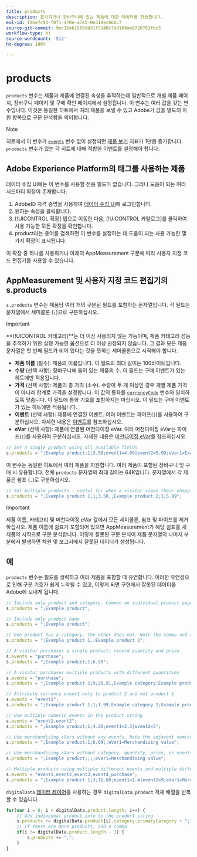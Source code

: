 ```yaml
---
title: products
description: 표시되거나 장바구니에 있는 제품에 대한 데이터를 전송합니다.
exl-id: f26e7c93-f0f1-470e-a7e5-0e310ec666c7
source-git-commit: 9ec16e61560dd31f5240c7dd169ae8720761fbc5
workflow-type: ht
source-wordcount: '512'
ht-degree: 100%

---
```


# products

`products` 변수는 제품과 제품에 연결된 속성을 추적하는데 일반적으로 개별 제품 페이지, 장바구니 페이지 및 구매 확인 페이지에서 설정됩니다. 이 변수는 여러 값을 갖는 변수입니다. 이것은 동일한 히트에서 여러 제품을 보낼 수 있고 Adobe가 값을 별도의 차원 항목으로 구문 분석함을 의미합니다.

>[!NOTE]
>
>히트에서 이 변수가 [`events`](events/events-overview.md) 변수 없이 설정되면 [제품 보기](/help/components/metrics/product-views.md) 지표가 1만큼 증가합니다. `products` 변수가 있는 각 히트에 대해 적합한 이벤트를 설정해야 합니다.

## Adobe Experience Platform의 태그를 사용하는 제품

데이터 수집 UI에는 이 변수를 사용할 전용 필드가 없습니다. 그러나 도움이 되는 여러 서드파티 확장이 존재합니다.

1. AdobeID 자격 증명을 사용하여 [데이터 수집 UI](https://experience.adobe.com/data-collection)에 로그인합니다.
2. 원하는 속성을 클릭합니다.
3. [!UICONTROL 확장] 탭으로 이동한 다음, [!UICONTROL 카탈로그]를 클릭하여 사용 가능한 모든 확장을 확인합니다.
4. product라는 용어를 검색하면 이 변수를 설정하는 데 도움이 되는 사용 가능한 몇 가지 확장이 표시됩니다.

이 확장 중 하나를 사용하거나 아래의 AppMeasurement 구문에 따라 사용자 지정 코드 편집기를 사용할 수 있습니다.

## AppMeasurement 및 사용자 지정 코드 편집기의 s.products

`s.products` 변수는 제품당 여러 개의 구분된 필드를 포함하는 문자열입니다. 각 필드는 문자열에서 세미콜론 (`;`)으로 구분하십시오.

>[!IMPORTANT]
>**[!UICONTROL 카테고리&#x200B;]**는 더 이상 사용되지 않는 기능이며, 제품 카테고리 성능을 추적하기 위한 실행 가능한 옵션으로 더 이상 권장되지 않습니다. 그 결과 모든 제품 문자열은 첫 번째 필드가 비어 있다는 것을 뜻하는 세미콜론으로 시작해야 합니다.

* **제품 이름** (필수): 제품의 이름입니다. 이 필드의 최대 길이는 100바이트입니다.
* **수량** (선택 사항): 장바구니에 들어 있는 제품의 수. 이 필드는 구매 이벤트가 있는 히트에만 적용됩니다.
* **가격** (선택 사항): 제품의 총 가격 (소수). 수량이 두 개 이상인 경우 개별 제품 가격이 아니라 합계로 가격을 설정합니다. 이 값의 통화를 [`currencyCode`](../config-vars/currencycode.md) 변수와 일치하도록 맞춥니다. 이 필드에 통화 기호를 포함하지는 마십시오. 이 필드는 구매 이벤트가 있는 히트에만 적용됩니다.
* **이벤트** (선택 사항): 제품에 연결된 이벤트. 여러 이벤트는 파이프(`|`)를 사용하여 구분하십시오. 자세한 내용은 [이벤트](events/events-overview.md)를 참조하십시오.
* **eVar** (선택 사항): 제품에 연결된 머천다이징 eVar. 여러 머천다이징 eVar는 파이프(`|`)를 사용하여 구분하십시오. 자세한 내용은 [머천다이징 eVar](evar-merchandising.md)를 참조하십시오.

```js
// Set a single product using all available fields
s.products = ";Example product;1;3.50;event1=4.99|event2=5.99;eVar1=Example merchandising value 1|eVar2=Example merchandising value 2";
```

이 변수는 동일한 히트에서 여러 제품을 지원합니다. 여러 제품이 포함된 장바구니 및 구매 시 유용합니다. 전체 `products` 문자열의 최대 길이는 64K입니다. 문자열에서 각 제품은 쉼표 (`,`)로 구분하십시오.

```js
// Set multiple products - useful for when a visitor views their shopping cart
s.products = ";Example product 1;1;3.50,;Example product 2;1;5.99";
```

>[!IMPORTANT]
>
>제품 이름, 카테고리 및 머천다이징 eVar 값에서 모든 세미콜론, 쉼표 및 파이프를 제거하십시오. 제품 이름에 쉼표가 포함되어 있으면 AppMeasurement가 해당 쉼표를 새 제품의 시작으로 구문 분석합니다. 이렇게 잘못된 구문 분석이 제품 문자열의 나머지 부분에서 발생하면 차원 및 보고서에서 잘못된 데이터가 생성됩니다.

## 예

`products` 변수는 필드를 생략하고 여러 제품을 포함할 때 유연합니다. 이러한 유연성으로 인해 구분 기호가 쉽게 누락될 수 있고, 이렇게 되면 구현에서 잘못된 데이터를 Adobe에 보내게 됩니다.

```js
// Include only product and category. Common on individual product pages
s.products = ";Example product";

// Include only product name
s.products = ";Example product";

// One product has a category, the other does not. Note the comma and adjacent semicolon to omit category
s.products = ";Example product 1,;Example product 2";

// A visitor purchases a single product; record quantity and price
s.events = "purchase";
s.products = ";Example product;1;6.99";

// A visitor purchases multiple products with different quantities
s.events = "purchase";
s.products = ";Example product 1;9;26.91,Example category;Example product 2;4;9.96";

// Attribute currency event1 only to product 2 and not product 1
s.events = "event1";
s.products = ";Example product 1;1;1.99,Example category 2;Example product 2;1;2.69;event1=1.29";

// Use multiple numeric events in the product string
s.events = "event1,event2";
s.products = ";Example product;1;4.20;event1=2.3|event2=5";

// Use merchandising eVars without any events. Note the adjacent semicolons to skip events
s.products = ";Example product;1;6.69;;eVar1=Merchandising value";

// Use merchandising eVars without category, quantity, price, or events
s.products = ";Example product;;;;eVar1=Merchandising value";

// Multiple products using multiple different events and multiple different merchandising eVars
s.events = "event1,event2,event3,event4,purchase";
s.products = ";Example product 1;3;12.60;event1=1.4|event2=9;eVar1=Merchandising value|eVar2=Another merchandising value,Example category 2;Example product 2;1;59.99;event3=6.99|event4=1;eVar3=Merchandising value 3|eVar4=Example value four";
```

`digitalData` [데이터 레이어](../../prepare/data-layer.md)를 사용하는 경우 `digitalData.product` 객체 배열을 반복할 수 있습니다.

```js
for(var i = 0; i < digitalData.product.length; i++) {
    // Add individual product info to the product string
    s.products += digitalData.product[i].category.primaryCategory + ";" + digitalData.product[i].productInfo.productName;
    // If there are more products, add a comma
    if(i != digitalData.product.length - 1) {
        s.products += ",";
    }
}
```
